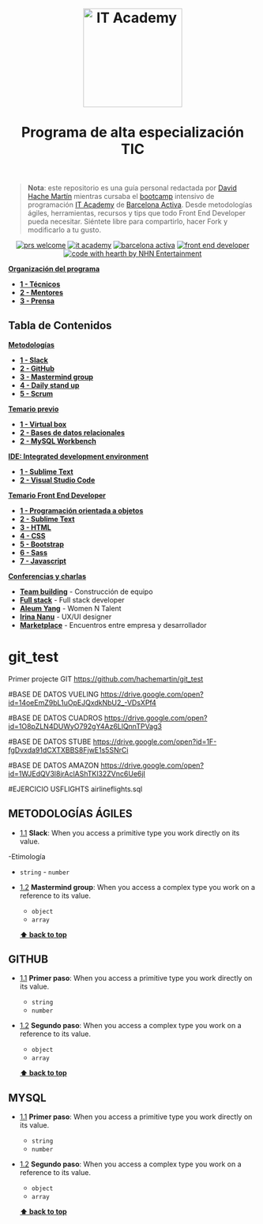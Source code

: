 <h1 align="center">
  <img src="https://cibernarium.barcelonactiva.cat/documents/10180/693138/IT+logo.png/1c84715b-b403-4f41-9b5d-8691f99dec40?t=1520933248611" alt="IT Academy" width=200">
  <br>
    <br> Programa de alta especialización TIC
  <br>
    <br>
</h1>

> **Nota**: este repositorio es una guía personal redactada por [David Hache Martín](http://www.hachemartin.com) mientras cursaba el [bootcamp](https://en.wikipedia.org/wiki/Coding_bootcamp) intensivo de programación [IT Academy](https://cibernarium.barcelonactiva.cat/it-academy) de [Barcelona Activa](http://www.barcelonactiva.cat). Desde metodologías ágiles, herramientas, recursos y tips que todo Front End Developer pueda necesitar. Siéntete libre para compartirlo, hacer Fork y modificarlo a tu gusto.

<div align="center"> 
  
 [![prs welcome](https://img.shields.io/badge/PRs-welcome-brightgreen.svg?style=flat-square)](http://makeapullrequest.com)
 [![it academy](https://img.shields.io/badge/IT%20Academy-2018-d50283.svg)](https://cibernarium.barcelonactiva.cat/it-academy)
 [![barcelona activa](https://img.shields.io/badge/Barcelona-Activa-0084B4.svg)](http://www.barcelonactiva.cat)
 [![front end developer](https://img.shields.io/badge/developer-front--end-blue.svg)](https://en.wikipedia.org/wiki/Front-end_web_development)
 [![code with hearth by NHN Entertainment](https://img.shields.io/badge/%3C%2F%3E%20with%20%E2%99%A5%20by-Hache%20Martin-ff1414.svg)](https://github.com/hachemartin)
 
 
</div>

[**Organización del programa**](#organizacion0)
   * [**1 - Técnicos**](#organizacion1)
   * [**2 - Mentores**](#organizacion2)
   * [**3 - Prensa**](#organizacion3)


## Tabla de Contenidos

[**Metodologías**](#metodologias)
   * [**1 - Slack**](#metodologias--slack)
   * [**2 - GitHub**](#github)
   * [**3 - Mastermind group**](#metodologias--mastermind)
   * [**4 - Daily stand up**](#metodologias--daily)
   * [**5 - Scrum**](#metodologias--scrum)
    
    
[**Temario previo**](#temario0)
  * [**1 - Virtual box**](#mysql)
  * [**2 - Bases de datos relacionales**](#mysql)
  * [**2 - MySQL Workbench**](#mysql)
 
 
 [**IDE: Integrated development environment**](#temario0)
  * [**1 - Sublime Text**](#mysql)
  * [**2 - Visual Studio Code**](#mysql)
 
 
[**Temario Front End Developer**](#temario1)
  * [**1 - Programación orientada a objetos**](#poo)
  * [**2 - Sublime Text**](#html)
  * [**3 - HTML**](#html)
  * [**4 - CSS**](#css)
  * [**5 - Bootstrap**](#bootstrap)
  * [**6 - Sass**](#sass)
  * [**7 - Javascript**](#js)


[**Conferencias y charlas**](#confe0)
  * [**Team building**](#confe1) - Construcción de equipo
  * [**Full stack**](#confe2) - Full stack developer
  * [**Aleum Yang**](#confe3) - Women N Talent
  * [**Irina Nanu**](#confe4) - UX/UI designer
  * [**Marketplace**](#confe5) - Encuentros entre empresa y desarrollador



# git_test
Primer projecte GIT
https://github.com/hachemartin/git_test

#BASE DE DATOS VUELING
https://drive.google.com/open?id=14oeEmZ9bL1uOpEJQxdkNbU2_-VDsXPf4

#BASE DE DATOS CUADROS
https://drive.google.com/open?id=1O8pZLN4DUWyO792gY4Az6LlQnnTPVag3

#BASE DE DATOS STUBE
https://drive.google.com/open?id=1F-fgDvxda91dCXTXBBS8FjwE1s5SNrCi

#BASE DE DATOS AMAZON
https://drive.google.com/open?id=1WJEdQV3l8jrAclAShTKl32ZVnc6Ue6jI




#EJERCICIO USFLIGHTS
airlineflights.sql


## METODOLOGÍAS ÁGILES

<a name="metodologias--slack"></a><a name="1.1"></a>
  - [1.1](#metodologias--slack) **Slack**: When you access a primitive type you work directly on its value.

   -Etimología
   - `string`
    - `number`
    
<a name="metodologias--mastermind"></a><a name="1.2"></a>
  - [1.2](#metodologias--mastermind)  **Mastermind group**: When you access a complex type you work on a reference to its value.

    - `object`
    - `array`
    
    
    **[⬆ back to top](#temario)**



## GITHUB

<a name="github--first"></a><a name="1.1"></a>
  - [1.1](#github--first) **Primer paso**: When you access a primitive type you work directly on its value.

    - `string`
    - `number`
    
<a name="github--segundo"></a><a name="1.2"></a>
  - [1.2](#github--segundo)  **Segundo paso**: When you access a complex type you work on a reference to its value.

    - `object`
    - `array`
    
    
    **[⬆ back to top](#temario)**

## MYSQL

<a name="mysql--first"></a><a name="1.1"></a>
  - [1.1](#mysql--first) **Primer paso**: When you access a primitive type you work directly on its value.

    - `string`
    - `number`
    
<a name="mysql--segundo"></a><a name="1.2"></a>
  - [1.2](#mysql--segundo)  **Segundo paso**: When you access a complex type you work on a reference to its value.

    - `object`
    - `array`
    
    
    **[⬆ back to top](#temario)**
